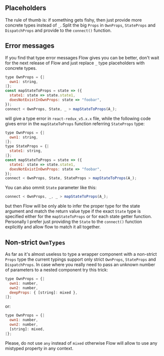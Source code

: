 ## Placeholders

The rule of thumb is: if something gets fishy, then just provide more concrete types instead of `_`. Split the big `Props` in `OwnProps`, `StateProps` and `DispatchProps` and provide to the `connect()` function.

## Error messages

If you find that type error messages Flow gives you can be better, don't wait for the next release of Flow and just replace `_` type placeholders with concrete types.

```js
type OwnProps = {|
  own1: string,
|};
const mapStateToProps = state => ({
  state1: state => state.state1,
  doesNotExistInOwnProps: state => "foobar",
});
connect < OwnProps, State, _ > mapStateToProps(A_);
```

will give a type error in `react-redux_v5.x.x` file, while the following code gives error in the `mapStateToProps` function referring `StateProps` type:

```js
type OwnProps = {|
  own1: string,
|};
type StateProps = {|
  state1: string,
|};
const mapStateToProps = state => ({
  state1: state => state.state1,
  doesNotExistInOwnProps: state => "foobar",
});
connect < OwnProps, State, StateProps > mapStateToProps(A_);
```

You can also ommit `State` parameter like this:

```js
connect < OwnProps, _, _ > mapStateToProps(A_);
```

but then Flow will be only able to infer the proper type for the state argument and match the return value type if the exact `State` type is specified either for the `mapStateToProps` or for each state getter function. Personally I prefer just providing the `State` to the `connect()` function explicitly and allow flow to match it all together.

## Non-strict `OwnTypes`

As far as it's almost useless to type a wrapper component with a non-strict `Props` type the current typings support only strict `OwnProps`, `StateProps` and `DispatchProps`. In case where you really need to pass an unknown number of parameters to a nested component try this trick:

```js
type OwnProps = {|
  own1: number,
  own2: number,
  deepProps: { [string]: mixed },
|};
```

or:

```js
type OwnProps = {|
  own1: number,
  own2: number,
  [string]: mixed,
|};
```

Please, do not use `any` instead of `mixed` otherwise Flow will allow to use any mistyped property in any context.
